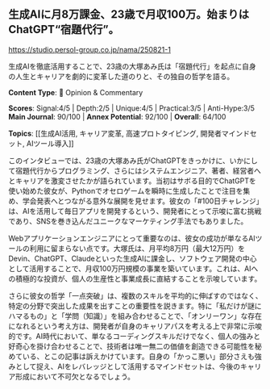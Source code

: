 ## 生成AIに月8万課金、23歳で月収100万。始まりはChatGPT“宿題代行”。

https://studio.persol-group.co.jp/nama/250821-1

生成AIを徹底活用することで、23歳の大塚あみ氏は「宿題代行」を起点に自身の人生とキャリアを劇的に変革した道のりと、その独自の哲学を語る。

**Content Type**: 💭 Opinion & Commentary

**Scores**: Signal:4/5 | Depth:2/5 | Unique:4/5 | Practical:3/5 | Anti-Hype:3/5
**Main Journal**: 90/100 | **Annex Potential**: 92/100 | **Overall**: 64/100

**Topics**: [[生成AI活用, キャリア変革, 高速プロトタイピング, 開発者マインドセット, AIツール導入]]

このインタビューでは、23歳の大塚あみ氏がChatGPTをきっかけに、いかにして宿題代行からプログラミング、さらにはシステムエンジニア、著者、経営者へとキャリアを激変させたかが語られています。当初はサボる目的でChatGPTを使い始めた彼女が、Pythonでオセロゲームを瞬時に生成したことで注目を集め、学会発表へとつながる意外な展開を見せます。彼女の「#100日チャレンジ」は、AIを活用して毎日アプリを開発するという、開発者にとって示唆に富む挑戦であり、SNSを巻き込んだユニークなマーケティング手法でもありました。

Webアプリケーションエンジニアにとって重要なのは、彼女の成功が単なるAIツールの利用に留まらない点です。大塚氏は、月平均8万円（最大12万円）をDevin、ChatGPT、Claudeといった生成AIに課金し、ソフトウェア開発の中心として活用することで、月収100万円規模の事業を築いています。これは、AIへの積極的な投資が、個人の生産性と事業成長に直結することを示唆しています。

さらに彼女の哲学「一点突破」は、複数のスキルを平均的に伸ばすのではなく、特定の分野で突出した成果を出すことの重要性を説きます。特に「私だけが謎にハマるもの」と「学問（知識）」を組み合わせることで、「オンリーワン」な存在になれるという考え方は、開発者が自身のキャリアパスを考える上で非常に示唆的です。AI時代において、単なるコーディングスキルだけでなく、個人の強みと好奇心を掛け合わせることで、技術者は唯一無二の価値を創造できる可能性を秘めている、とこの記事は訴えかけています。自身の「かっこ悪い」部分さえも強みとして捉え、AIをレバレッジとして活用するマインドセットは、今後のキャリア形成において不可欠となるでしょう。